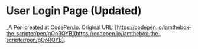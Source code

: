 # User Login Page (Updated)
 _A Pen created at CodePen.io. Original URL: [https://codepen.io/iamthebox-the-scripter/pen/gOpRQYB](https://codepen.io/iamthebox-the-scripter/pen/gOpRQYB).

 